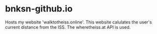 # bnksn-github.io
Hosts my website 'walktotheiss.online'. This website calulates the user's current distance from the ISS. The wheretheiss.at API is used.
